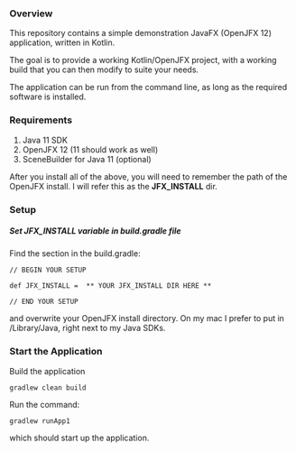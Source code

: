 ### Overview

This repository contains a simple demonstration JavaFX (OpenJFX 12) application, written
in Kotlin. 

The goal is to provide a working Kotlin/OpenJFX project, with a working build that you 
can then modify to suite your needs.

The application can be run from the command line, as long as the required software
is installed.

### Requirements

1) Java 11 SDK
2) OpenJFX 12 (11 should work as well)
3) SceneBuilder for Java 11 (optional)

After you install all of the above, you will need to remember the path of the OpenJFX 
install. I will refer this as the **JFX_INSTALL** dir.


### Setup

##### Set JFX_INSTALL variable in build.gradle file

Find the section in the build.gradle:

    
    // BEGIN YOUR SETUP

    def JFX_INSTALL =  ** YOUR JFX_INSTALL DIR HERE ** 

    // END YOUR SETUP

and overwrite your OpenJFX install directory. On my mac I prefer to put in /Library/Java, 
right next to my Java SDKs.

### Start the Application


Build the application

    gradlew clean build

Run the command:

    gradlew runApp1
    

which should start up the application.

